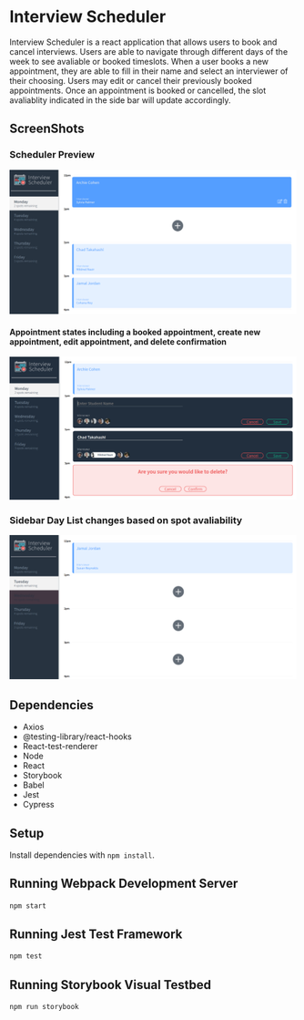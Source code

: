 # Interview Scheduler

Interview Scheduler is a react application that allows users to book and cancel interviews. Users are able to navigate through different days of the week to see avaliable or booked timeslots. When a user books a new appointment, they are able to fill in their name and select an interviewer of their choosing. Users may edit or cancel their previously booked appointments. Once an appointment is booked or cancelled, the slot avaliablity indicated in the side bar will update accordingly.  

## ScreenShots

### Scheduler Preview
!["Screenshot of Scheduler Preview"](https://github.com/MonicaLuca/scheduler/blob/master/docs/scheduler-preview.png?raw=true)

#### Appointment states including a booked appointment, create new appointment, edit appointment, and delete confirmation 
!["Screenshot of appointment states"](https://github.com/MonicaLuca/scheduler/blob/master/docs/scheduler-appointment-func.png?raw=true)

### Sidebar Day List changes based on spot avaliability
!["Screenshot of Day List spot count"](https://github.com/MonicaLuca/scheduler/blob/master/docs/scheduler-sidebar-update.png?raw=true)

## Dependencies

- Axios
- @testing-library/react-hooks
- React-test-renderer
- Node
- React
- Storybook
- Babel
- Jest
- Cypress

## Setup

Install dependencies with `npm install`.

## Running Webpack Development Server

```sh
npm start
```

## Running Jest Test Framework

```sh
npm test
```

## Running Storybook Visual Testbed

```sh
npm run storybook
```
